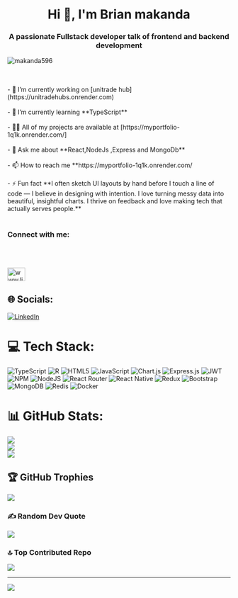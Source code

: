 <h1 align="center">Hi 👋, I'm Brian makanda</h1><h3 align="center">A passionate Fullstack developer talk of frontend and backend development</h3><p align="left"> <img src="https://komarev.com/ghpvc/?username=makanda596&label=Profile%20views&color=0e75b6&style=flat" alt="makanda596" /> </p><br><br>- 🔭 I’m currently working on [unitrade hub](https://unitradehubs.onrender.com)<br><br>- 🌱 I’m currently learning **TypeScript**<br><br>- 👨‍💻 All of my projects are available at [https://myportfolio-1q1k.onrender.com/]<br><br>- 💬 Ask me about **React,NodeJs ,Express and MongoDb**<br><br>- 📫 How to reach me **https://myportfolio-1q1k.onrender.com/<br><br>- ⚡ Fun fact **I often sketch UI layouts by hand before I touch a line of code — I believe in designing with intention. I love turning messy data into beautiful, insightful charts. I thrive on feedback and love making tech that actually serves people.**<br><br><h3 align="left">Connect with me:</h3><br><p align="left"><br><a href="https://linkedin.com/in/www.linkedin.com/in/brian-makanda-26ba7424a" target="blank"><img align="center" src="https://raw.githubusercontent.com/rahuldkjain/github-profile-readme-generator/master/src/images/icons/Social/linked-in-alt.svg" alt="www.linkedin.com/in/brian-makanda-26ba7424a" height="30" width="40" /></a><br></p>


## 🌐 Socials:
[![LinkedIn](https://img.shields.io/badge/LinkedIn-%230077B5.svg?logo=linkedin&logoColor=white)](https://linkedin.com/in/www.linkedin.com/in/brian-makanda-26ba7424a) 

# 💻 Tech Stack:
![TypeScript](https://img.shields.io/badge/typescript-%23007ACC.svg?style=for-the-badge&logo=typescript&logoColor=white) ![R](https://img.shields.io/badge/r-%23276DC3.svg?style=for-the-badge&logo=r&logoColor=white) ![HTML5](https://img.shields.io/badge/html5-%23E34F26.svg?style=for-the-badge&logo=html5&logoColor=white) ![JavaScript](https://img.shields.io/badge/javascript-%23323330.svg?style=for-the-badge&logo=javascript&logoColor=%23F7DF1E) ![Chart.js](https://img.shields.io/badge/chart.js-F5788D.svg?style=for-the-badge&logo=chart.js&logoColor=white) ![Express.js](https://img.shields.io/badge/express.js-%23404d59.svg?style=for-the-badge&logo=express&logoColor=%2361DAFB) ![JWT](https://img.shields.io/badge/JWT-black?style=for-the-badge&logo=JSON%20web%20tokens) ![NPM](https://img.shields.io/badge/NPM-%23CB3837.svg?style=for-the-badge&logo=npm&logoColor=white) ![NodeJS](https://img.shields.io/badge/node.js-6DA55F?style=for-the-badge&logo=node.js&logoColor=white) ![React Router](https://img.shields.io/badge/React_Router-CA4245?style=for-the-badge&logo=react-router&logoColor=white) ![React Native](https://img.shields.io/badge/react_native-%2320232a.svg?style=for-the-badge&logo=react&logoColor=%2361DAFB) ![Redux](https://img.shields.io/badge/redux-%23593d88.svg?style=for-the-badge&logo=redux&logoColor=white) ![Bootstrap](https://img.shields.io/badge/bootstrap-%238511FA.svg?style=for-the-badge&logo=bootstrap&logoColor=white) ![MongoDB](https://img.shields.io/badge/MongoDB-%234ea94b.svg?style=for-the-badge&logo=mongodb&logoColor=white) ![Redis](https://img.shields.io/badge/redis-%23DD0031.svg?style=for-the-badge&logo=redis&logoColor=white) ![Docker](https://img.shields.io/badge/docker-%230db7ed.svg?style=for-the-badge&logo=docker&logoColor=white)
# 📊 GitHub Stats:
![](https://github-readme-stats.vercel.app/api?username=makanda596&theme=dark&hide_border=false&include_all_commits=false&count_private=false)<br/>
![](https://nirzak-streak-stats.vercel.app/?user=makanda596&theme=dark&hide_border=false)<br/>
![](https://github-readme-stats.vercel.app/api/top-langs/?username=makanda596&theme=dark&hide_border=false&include_all_commits=false&count_private=false&layout=compact)

## 🏆 GitHub Trophies
![](https://github-profile-trophy.vercel.app/?username=makanda596&theme=radical&no-frame=false&no-bg=true&margin-w=4)

### ✍️ Random Dev Quote
![](https://quotes-github-readme.vercel.app/api?type=horizontal&theme=radical)

### 🔝 Top Contributed Repo
![](https://github-contributor-stats.vercel.app/api?username=makanda596&limit=5&theme=dark&combine_all_yearly_contributions=true)

---
[![](https://visitcount.itsvg.in/api?id=makanda596&icon=0&color=0)](https://visitcount.itsvg.in)

<!-- Proudly created with GPRM ( https://gprm.itsvg.in ) -->
